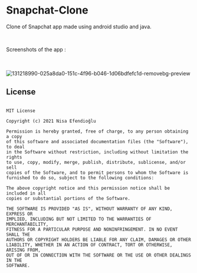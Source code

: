 # Snapchat-Clone
Clone of Snapchat app made using android studio and java.

<br>

Screenshots of the app :
<br><br><br>

![131218990-025a8da0-151c-4f96-b046-1d06bdfefc1d-removebg-preview](https://user-images.githubusercontent.com/48391281/134487092-2f48cc4a-2efd-42b8-9e50-c682a00f68c9.png)



## License
```

MIT License

Copyright (c) 2021 Nisa Efendioğlu

Permission is hereby granted, free of charge, to any person obtaining a copy
of this software and associated documentation files (the "Software"), to deal
in the Software without restriction, including without limitation the rights
to use, copy, modify, merge, publish, distribute, sublicense, and/or sell
copies of the Software, and to permit persons to whom the Software is
furnished to do so, subject to the following conditions:

The above copyright notice and this permission notice shall be included in all
copies or substantial portions of the Software.

THE SOFTWARE IS PROVIDED "AS IS", WITHOUT WARRANTY OF ANY KIND, EXPRESS OR
IMPLIED, INCLUDING BUT NOT LIMITED TO THE WARRANTIES OF MERCHANTABILITY,
FITNESS FOR A PARTICULAR PURPOSE AND NONINFRINGEMENT. IN NO EVENT SHALL THE
AUTHORS OR COPYRIGHT HOLDERS BE LIABLE FOR ANY CLAIM, DAMAGES OR OTHER
LIABILITY, WHETHER IN AN ACTION OF CONTRACT, TORT OR OTHERWISE, ARISING FROM,
OUT OF OR IN CONNECTION WITH THE SOFTWARE OR THE USE OR OTHER DEALINGS IN THE
SOFTWARE.
